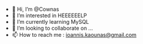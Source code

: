 - 👋 Hi, I’m @Cownas
- 👀 I’m interested in HEEEEEELP
- 🌱 I’m currently learning MySQL
- 💞️ I’m looking to collaborate on ...
- 📫 How to reach me : ioannis.kaounas@gmail.com

<!---
Cownas/Cownas is a ✨ special ✨ repository because its `README.md` (this file) appears on your GitHub profile.
You can click the Preview link to take a look at your changes.
--->
